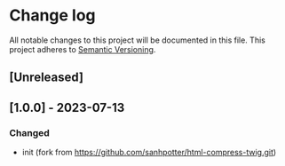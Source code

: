 # Change log
All notable changes to this project will be documented in this file.
This project adheres to [Semantic Versioning](http://semver.org/).

## [Unreleased]

## [1.0.0] - 2023-07-13
### Changed
- init (fork from https://github.com/sanhpotter/html-compress-twig.git)

